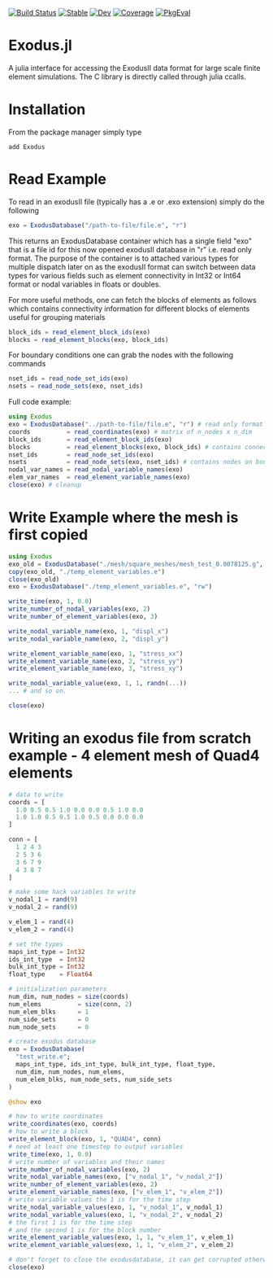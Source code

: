 <!-- [![CI](https://github.com/cmhamel/Exodus.jl/actions/workflows/ci.yml/badge.svg)](https://github.com/cmhamel/Exodus.jl/actions/workflows/ci.yml)
[![codecov.io](http://codecov.io/github/cmhamel/Exodus.jl/coverage.svg?branch=master)](http://codecov.io/github/cmhamel/Exodus.jl?branch=master)
[![](https://img.shields.io/badge/docs-stable-blue.svg)](https://cmhamel.github.io/Exodus.jl)
[![Aqua QA](https://raw.githubusercontent.com/JuliaTesting/Aqua.jl/master/badge.svg)](https://github.com/JuliaTesting/Aqua.jl) -->

[![Build Status](https://github.com/cmhamel/Exodus2.jl/actions/workflows/CI.yml/badge.svg?branch=main)](https://github.com/cmhamel/Exodus2.jl/actions/workflows/CI.yml?query=branch%3Amain) 
[![Stable](https://img.shields.io/badge/docs-stable-blue.svg)](https://cmhamel.github.io/Exodus2.jl/stable/) 
[![Dev](https://img.shields.io/badge/docs-dev-blue.svg)](https://cmhamel.github.io/Exodus2.jl/dev/) 
[![Coverage](https://codecov.io/gh/cmhamel/Exodus2.jl/branch/main/graph/badge.svg)](https://codecov.io/gh/cmhamel/Exodus2.jl) 
[![PkgEval](https://JuliaCI.github.io/NanosoldierReports/pkgeval_badges/E/Exodus2.svg)](https://JuliaCI.github.io/NanosoldierReports/pkgeval_badges/E/Exodus2.html)

# Exodus.jl
A julia interface for accessing the ExodusII data format for large scale finite element simulations. The C library is directly called through julia ccalls. 

# Installation
From the package manager simply type
```
add Exodus
```

# Read Example
To read in an exodusII file (typically has a .e or .exo extension) simply do the following

```julia
exo = ExodusDatabase("/path-to-file/file.e", "r")
```
This returns an ExodusDatabase container which has a single field "exo" that is a file id for this now opened exodusII database in "r" i.e. read only format. The purpose of the container is to attached various types for multiple dispatch later on as the exodusII format can switch between data types for various fields such as element connectivity in Int32 or Int64 format or nodal variables in floats or doubles.

For more useful methods, one can fetch the blocks of elements as follows which contains connectivity information for different blocks of elements useful for grouping materials
```julia
block_ids = read_element_block_ids(exo)
blocks = read_element_blocks(exo, block_ids)
```
For boundary conditions one can grab the nodes with the following commands
```julia
nset_ids = read_node_set_ids(exo)
nsets = read_node_sets(exo, nset_ids)
```

Full code example:
```julia
using Exodus
exo = ExodusDatabase("../path-to-file/file.e", "r") # read only format
coords          = read_coordinates(exo) # matrix of n_nodes x n_dim
block_ids       = read_element_block_ids(exo)
blocks          = read_element_blocks(exo, block_ids) # contains connectivity information
nset_ids        = read_node_set_ids(exo)
nsets           = read_node_sets(exo, nset_ids) # contains nodes on boundaries
nodal_var_names = read_nodal_variable_names(exo)
elem_var_names  = read_element_variable_names(exo)
close(exo) # cleanup
```

# Write Example where the mesh is first copied
```julia
using Exodus
exo_old = ExodusDatabase("./mesh/square_meshes/mesh_test_0.0078125.g", "r")
copy(exo_old, "./temp_element_variables.e")
close(exo_old)
exo = ExodusDatabase("./temp_element_variables.e", "rw")

write_time(exo, 1, 0.0)
write_number_of_nodal_variables(exo, 2)
write_number_of_element_variables(exo, 3)

write_nodal_variable_name(exo, 1, "displ_x")
write_nodal_variable_name(exo, 2, "displ_y")

write_element_variable_name(exo, 1, "stress_xx")
write_element_variable_name(exo, 2, "stress_yy")
write_element_variable_name(exo, 3, "stress_xy")

write_nodal_variable_value(exo, 1, 1, randn(...))
... # and so on.

close(exo)
```

# Writing an exodus file from scratch example - 4 element mesh of Quad4 elements

```julia
# data to write
coords = [
  1.0 0.5 0.5 1.0 0.0 0.0 0.5 1.0 0.0
  1.0 1.0 0.5 0.5 1.0 0.5 0.0 0.0 0.0
]

conn = [
  1 2 4 3
  2 5 3 6
  3 6 7 9
  4 3 8 7
]

# make some hack variables to write
v_nodal_1 = rand(9)
v_nodal_2 = rand(9)

v_elem_1 = rand(4)
v_elem_2 = rand(4)

# set the types
maps_int_type = Int32
ids_int_type  = Int32
bulk_int_type = Int32
float_type    = Float64

# initialization parameters
num_dim, num_nodes = size(coords)
num_elems          = size(conn, 2)
num_elem_blks      = 1
num_side_sets      = 0
num_node_sets      = 0

# create exodus database
exo = ExodusDatabase(
  "test_write.e";
  maps_int_type, ids_int_type, bulk_int_type, float_type,
  num_dim, num_nodes, num_elems,
  num_elem_blks, num_node_sets, num_side_sets
)

@show exo

# how to write coordinates
write_coordinates(exo, coords)
# how to write a block
write_element_block(exo, 1, "QUAD4", conn)
# need at least one timestep to output variables
write_time(exo, 1, 0.0)
# write number of variables and their names
write_number_of_nodal_variables(exo, 2)
write_nodal_variable_names(exo, ["v_nodal_1", "v_nodal_2"])
write_number_of_element_variables(exo, 2)
write_element_variable_names(exo, ["v_elem_1", "v_elem_2"])
# write variable values the 1 is for the time step
write_nodal_variable_values(exo, 1, "v_nodal_1", v_nodal_1)
write_nodal_variable_values(exo, 1, "v_nodal_2", v_nodal_2)
# the first 1 is for the time step 
# and the second 1 is for the block number
write_element_variable_values(exo, 1, 1, "v_elem_1", v_elem_1)
write_element_variable_values(exo, 1, 1, "v_elem_2", v_elem_2)

# don't forget to close the exodusdatabase, it can get corrupted otherwise if you're writing
close(exo)

```
